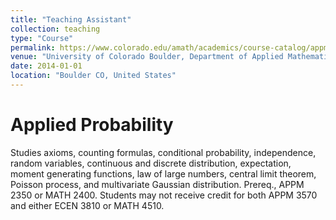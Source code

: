 ```yaml
---
title: "Teaching Assistant"
collection: teaching
type: "Course"
permalink: https://www.colorado.edu/amath/academics/course-catalog/appm-3570-applied-probability
venue: "University of Colorado Boulder, Department of Applied Mathematics"
date: 2014-01-01
location: "Boulder CO, United States"
---
```


Applied Probability
======
Studies axioms, counting formulas, conditional probability, independence, random variables, continuous and discrete distribution, expectation, moment generating functions, law of large numbers, central limit theorem, Poisson process, and multivariate Gaussian distribution. Prereq., APPM 2350 or MATH 2400.  Students may not receive credit for both APPM 3570 and either ECEN 3810 or MATH 4510.
